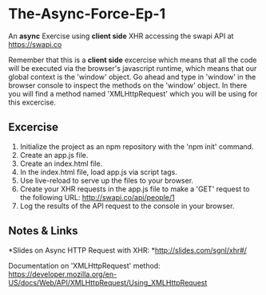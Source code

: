 # The-Async-Force-Ep-1
An **async** Exercise using **client side** XHR accessing the swapi API at https://swapi.co

Remember that this is a **client side** excercise which means that all the code will be executed via the browser's javascript runtime, which means that our global context is the 'window' object.  Go ahead and type in 'window' in the browser console to inspect the methods on the 'window' object.  In there you will find a method named 'XMLHttpRequest' which you will be using for this excercise.

## Excercise
1. Initialize the project as an npm repository with the 'npm init' command.
2. Create an app.js file.
3. Create an index.html file.
4. In the index.html file, load app.js via script tags.
5. Use live-reload to serve up the files to your browser.
6. Create your XHR requests in the app.js file to make a 'GET' request
   to the following URL: http://swapi.co/api/people/1
7. Log the results of the API request to the console in your browser.

## Notes & Links
*Slides on Async HTTP Request with XHR:
*http://slides.com/sgnl/xhr#/

Documentation on 'XMLHttpRequest' method:
https://developer.mozilla.org/en-US/docs/Web/API/XMLHttpRequest/Using_XMLHttpRequest